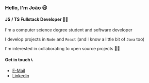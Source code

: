### Hello, I'm João 😃

#### JS / TS Fullstack Developer 👨‍💻

I'm a computer science degree student and software developer

I develop projects in `Node` and `React` (and I know a little bit of `Java` too)

I'm interested in collaborating to open source projects 👨‍🔧

#### Get in touch 📞
- <a href="mailto://joao.lothamer@gmail.com">E-Mail</a>
- <a href="https://www.linkedin.com/in/joao-lothamer/">Linkedin</a>
